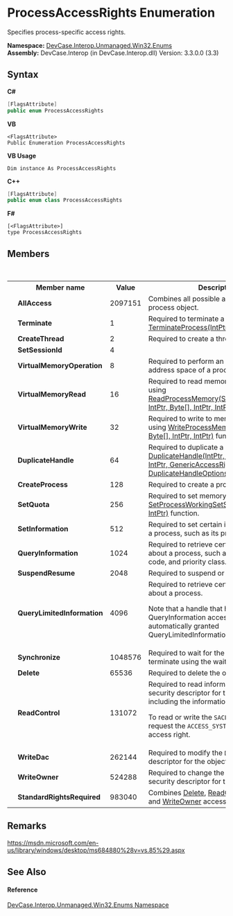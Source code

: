 # ProcessAccessRights Enumeration
 

Specifies process-specific access rights.

**Namespace:**&nbsp;<a href="N_DevCase_Interop_Unmanaged_Win32_Enums">DevCase.Interop.Unmanaged.Win32.Enums</a><br />**Assembly:**&nbsp;DevCase.Interop (in DevCase.Interop.dll) Version: 3.3.0.0 (3.3)

## Syntax

**C#**<br />
``` C#
[FlagsAttribute]
public enum ProcessAccessRights
```

**VB**<br />
``` VB
<FlagsAttribute>
Public Enumeration ProcessAccessRights
```

**VB Usage**<br />
``` VB Usage
Dim instance As ProcessAccessRights
```

**C++**<br />
``` C++
[FlagsAttribute]
public enum class ProcessAccessRights
```

**F#**<br />
``` F#
[<FlagsAttribute>]
type ProcessAccessRights
```


## Members
&nbsp;<table><tr><th></th><th>Member name</th><th>Value</th><th>Description</th></tr><tr><td /><td target="F:DevCase.Interop.Unmanaged.Win32.Enums.ProcessAccessRights.AllAccess">**AllAccess**</td><td>2097151</td><td>Combines all possible access rights for a process object.</td></tr><tr><td /><td target="F:DevCase.Interop.Unmanaged.Win32.Enums.ProcessAccessRights.Terminate">**Terminate**</td><td>1</td><td>Required to terminate a process using <a href="M_DevCase_Interop_Unmanaged_Win32_NativeMethods_TerminateProcess">TerminateProcess(IntPtr, UInt32)</a>.</td></tr><tr><td /><td target="F:DevCase.Interop.Unmanaged.Win32.Enums.ProcessAccessRights.CreateThread">**CreateThread**</td><td>2</td><td>Required to create a thread.</td></tr><tr><td /><td target="F:DevCase.Interop.Unmanaged.Win32.Enums.ProcessAccessRights.SetSessionId">**SetSessionId**</td><td>4</td><td /></tr><tr><td /><td target="F:DevCase.Interop.Unmanaged.Win32.Enums.ProcessAccessRights.VirtualMemoryOperation">**VirtualMemoryOperation**</td><td>8</td><td>Required to perform an operation on the address space of a process.</td></tr><tr><td /><td target="F:DevCase.Interop.Unmanaged.Win32.Enums.ProcessAccessRights.VirtualMemoryRead">**VirtualMemoryRead**</td><td>16</td><td>Required to read memory in a process using <a href="M_DevCase_Interop_Unmanaged_Win32_NativeMethods_ReadProcessMemory">ReadProcessMemory(SafeProcessHandle, IntPtr, Byte[], IntPtr, IntPtr)</a> function.</td></tr><tr><td /><td target="F:DevCase.Interop.Unmanaged.Win32.Enums.ProcessAccessRights.VirtualMemoryWrite">**VirtualMemoryWrite**</td><td>32</td><td>Required to write to memory in a process using <a href="M_DevCase_Interop_Unmanaged_Win32_NativeMethods_WriteProcessMemory">WriteProcessMemory(IntPtr, IntPtr, Byte[], IntPtr, IntPtr)</a> function.</td></tr><tr><td /><td target="F:DevCase.Interop.Unmanaged.Win32.Enums.ProcessAccessRights.DuplicateHandle">**DuplicateHandle**</td><td>64</td><td>Required to duplicate a handle using <a href="M_DevCase_Interop_Unmanaged_Win32_NativeMethods_DuplicateHandle">DuplicateHandle(IntPtr, IntPtr, IntPtr, IntPtr, GenericAccessRights, Boolean, DuplicateHandleOptions)</a> function.</td></tr><tr><td /><td target="F:DevCase.Interop.Unmanaged.Win32.Enums.ProcessAccessRights.CreateProcess">**CreateProcess**</td><td>128</td><td>Required to create a process.</td></tr><tr><td /><td target="F:DevCase.Interop.Unmanaged.Win32.Enums.ProcessAccessRights.SetQuota">**SetQuota**</td><td>256</td><td>Required to set memory limits using <a href="M_DevCase_Interop_Unmanaged_Win32_NativeMethods_SetProcessWorkingSetSize">SetProcessWorkingSetSize(IntPtr, IntPtr, IntPtr)</a> function.</td></tr><tr><td /><td target="F:DevCase.Interop.Unmanaged.Win32.Enums.ProcessAccessRights.SetInformation">**SetInformation**</td><td>512</td><td>Required to set certain information about a process, such as its priority class.</td></tr><tr><td /><td target="F:DevCase.Interop.Unmanaged.Win32.Enums.ProcessAccessRights.QueryInformation">**QueryInformation**</td><td>1024</td><td>Required to retrieve certain information about a process, such as its token, exit code, and priority class.</td></tr><tr><td /><td target="F:DevCase.Interop.Unmanaged.Win32.Enums.ProcessAccessRights.SuspendResume">**SuspendResume**</td><td>2048</td><td>Required to suspend or resume a process.</td></tr><tr><td /><td target="F:DevCase.Interop.Unmanaged.Win32.Enums.ProcessAccessRights.QueryLimitedInformation">**QueryLimitedInformation**</td><td>4096</td><td>Required to retrieve certain information about a process. 

 Note that a handle that has the QueryInformation access right is automatically granted QueryLimitedInformation.</td></tr><tr><td /><td target="F:DevCase.Interop.Unmanaged.Win32.Enums.ProcessAccessRights.Synchronize">**Synchronize**</td><td>1048576</td><td>Required to wait for the process to terminate using the wait functions.</td></tr><tr><td /><td target="F:DevCase.Interop.Unmanaged.Win32.Enums.ProcessAccessRights.Delete">**Delete**</td><td>65536</td><td>Required to delete the object.</td></tr><tr><td /><td target="F:DevCase.Interop.Unmanaged.Win32.Enums.ProcessAccessRights.ReadControl">**ReadControl**</td><td>131072</td><td>Required to read information in the security descriptor for the object, not including the information in the `SACL`. 

 To read or write the `SACL`, you must request the `ACCESS_SYSTEM_SECURITY` access right.</td></tr><tr><td /><td target="F:DevCase.Interop.Unmanaged.Win32.Enums.ProcessAccessRights.WriteDac">**WriteDac**</td><td>262144</td><td>Required to modify the `DACL` in the security descriptor for the object.</td></tr><tr><td /><td target="F:DevCase.Interop.Unmanaged.Win32.Enums.ProcessAccessRights.WriteOwner">**WriteOwner**</td><td>524288</td><td>Required to change the owner in the security descriptor for the object.</td></tr><tr><td /><td target="F:DevCase.Interop.Unmanaged.Win32.Enums.ProcessAccessRights.StandardRightsRequired">**StandardRightsRequired**</td><td>983040</td><td>Combines <a href="T_DevCase_Interop_Unmanaged_Win32_Enums_StandardAccessRights">Delete</a>, <a href="T_DevCase_Interop_Unmanaged_Win32_Enums_StandardAccessRights">ReadControl</a>, <a href="T_DevCase_Interop_Unmanaged_Win32_Enums_StandardAccessRights">WriteDac</a>, and <a href="T_DevCase_Interop_Unmanaged_Win32_Enums_StandardAccessRights">WriteOwner</a> access.</td></tr></table>

## Remarks
<a href="https://msdn.microsoft.com/en-us/library/windows/desktop/ms684880%28v=vs.85%29.aspx" target="_blank">https://msdn.microsoft.com/en-us/library/windows/desktop/ms684880%28v=vs.85%29.aspx</a>

## See Also


#### Reference
<a href="N_DevCase_Interop_Unmanaged_Win32_Enums">DevCase.Interop.Unmanaged.Win32.Enums Namespace</a><br />